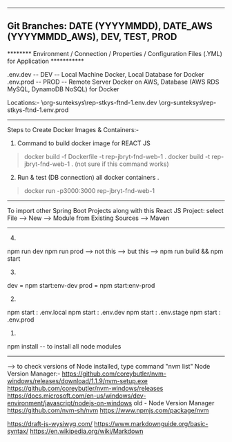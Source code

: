 
-----------------------------------------------------------------------------------------------------------------------------
Git Branches: DATE (YYYYMMDD), DATE_AWS (YYYYMMDD_AWS), DEV, TEST, PROD
-----------------------------------------------------------------------------------------------------------------------------
******** Environment / Connection / Properties / Configuration Files (.YML) for Application ***********


.env.dev   -- DEV -- Local Machine Docker, Local Database for Docker
.env.prod  -- PROD -- Remote Server Docker on AWS, Database (AWS RDS MySQL, DynamoDB NoSQL) for Docker

Locations:-
\org-sunteksys\rep-stkys-ftnd-1\.env.dev
\org-sunteksys\rep-stkys-ftnd-1\.env.prod

---------------------------------------------------------------------------------------------
Steps to Create Docker Images & Containers:-
1. Command to build docker image for REACT JS
> docker build -f Dockerfile -t rep-jbryt-fnd-web-1 .
> docker build -t rep-jbryt-fnd-web-1 .     (not sure if this command works)
2. Run & test (DB connection) all docker containers .

> docker run -p3000:3000 rep-jbryt-fnd-web-1

--------------------------------------------------------------------------
To import other Spring Boot Projects along with this React JS Project:
select File --> New --> Module from Existing Sources --> Maven

--------------------------------------------------------------------------
4.
npm run dev
npm run prod --> not this --> but this --> npm run build && npm start

3.
dev = npm start:env-dev
prod = npm start:env-prod

2.
npm start : .env.local
npm start : .env.dev
npm start : .env.stage
npm start : .env.prod

1.
npm install -- to install all node modules

----------------------------------------------------------------------------------
--> to check versions of Node installed, type command "nvm list"
Node Version Manager:-
https://github.com/coreybutler/nvm-windows/releases/download/1.1.9/nvm-setup.exe
https://github.com/coreybutler/nvm-windows/releases
https://docs.microsoft.com/en-us/windows/dev-environment/javascript/nodejs-on-windows
old - Node Version Manager
https://github.com/nvm-sh/nvm
https://www.npmjs.com/package/nvm

https://draft-js-wysiwyg.com/
https://www.markdownguide.org/basic-syntax/
https://en.wikipedia.org/wiki/Markdown
